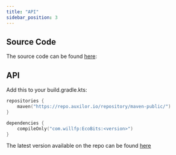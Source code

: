 ```yaml
---
title: "API"
sidebar_position: 3
---
```


## Source Code

The source code can be found [here](https://github.com/Auxilor/EcoBits):

## API

Add this to your build.gradle.kts:

```kts
repositories {
    maven("https://repo.auxilor.io/repository/maven-public/")
}

dependencies {
    compileOnly("com.willfp:EcoBits:<version>")
}
```

The latest version available on the repo can be found [here](https://github.com/Auxilor/EcoBits/tags)
